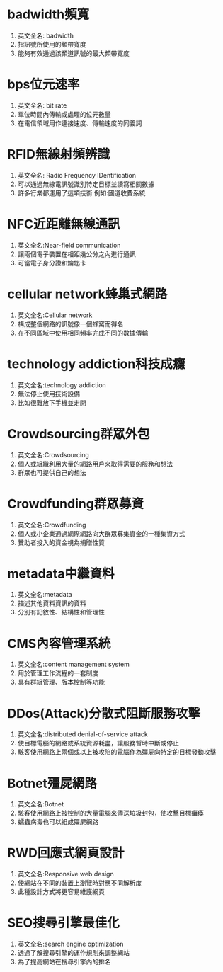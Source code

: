 # badwidth頻寬  
1. 英文全名: badwidth  
2. 指訊號所使用的頻帶寬度  
3. 能夠有效通過該頻道訊號的最大頻帶寬度  
# bps位元速率  
1. 英文全名: bit rate  
2. 單位時間內傳輸或處理的位元數量  
3. 在電信領域用作連接速度、傳輸速度的同義詞  
# RFID無線射頻辨識  
1. 英文全名: Radio Frequency IDentification  
2. 可以通過無線電訊號識別特定目標並讀寫相關數據  
3. 許多行業都運用了這項技術 例如:國道收費系統  
# NFC近距離無線通訊  
1. 英文全名:Near-field communication  
2. 讓兩個電子裝置在相距幾公分之內進行通訊  
3. 可當電子身分證和鑰匙卡  
# cellular network蜂巢式網路  
1. 英文全名:Cellular network  
2. 構成整個網路的訊號像一個蜂窩而得名  
3. 在不同區域中使用相同頻率完成不同的數據傳輸  
# technology addiction科技成癮  
1. 英文全名:technology addiction  
2. 無法停止使用技術設備  
3. 比如很難放下手機並走開  
# Crowdsourcing群眾外包  
1. 英文全名:Crowdsourcing  
2. 個人或組織利用大量的網路用戶來取得需要的服務和想法  
3. 群眾也可提供自己的想法  
# Crowdfunding群眾募資  
1. 英文全名:Crowdfunding  
2. 個人或小企業通過網際網路向大群眾募集資金的一種集資方式  
3. 贊助者投入的資金視為捐贈性質  
# metadata中繼資料  
1. 英文全名:metadata  
2. 描述其他資料資訊的資料  
3. 分別有記敘性、結構性和管理性  
# CMS內容管理系統  
1. 英文全名:content management system  
2. 用於管理工作流程的一套制度
3. 具有群組管理、版本控制等功能  
# DDos(Attack)分散式阻斷服務攻擊  
1. 英文全名:distributed denial-of-service attack  
2. 使目標電腦的網路或系統資源耗盡，讓服務暫時中斷或停止  
3. 駭客使用網路上兩個或以上被攻陷的電腦作為殭屍向特定的目標發動攻擊  
# Botnet殭屍網路  
1. 英文全名:Botnet  
2. 駭客使用網路上被控制的大量電腦來傳送垃圾封包，使攻擊目標癱瘓  
3. 蠕蟲病毒也可以組成殭屍網路  
# RWD回應式網頁設計  
1. 英文全名:Responsive web design  
2. 使網站在不同的裝置上瀏覽時對應不同解析度  
3. 此種設計方式將更容易維護網頁  
# SEO搜尋引擎最佳化  
1. 英文全名:search engine optimization  
2. 透過了解搜尋引擎的運作規則來調整網站  
3. 為了提高網站在搜尋引擎內的排名  

